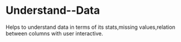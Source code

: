 # Understand--Data
Helps to understand data in terms of its stats,missing values,relation between columns with user interactive.
